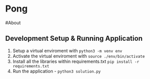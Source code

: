 # Pong

#About



## Development Setup & Running Application
1. Setup a virtual enviroment with `python3 -m venv env`
2. Activate the virtual enviroment with `source ./env/bin/activate`
3. Install all the libraries within requirements.txt `pip install -r requirements.txt`
4. Run the application - `python3 solution.py`


